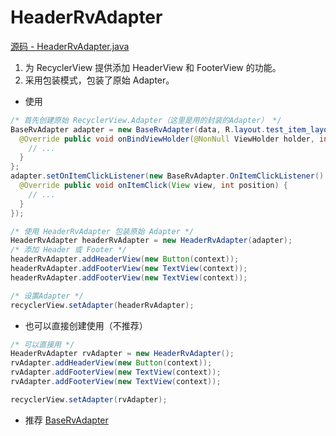 # HeaderRvAdapter

[源码 - HeaderRvAdapter.java](./HeaderRvAdapter.java)

1. 为 RecyclerView 提供添加 HeaderView 和 FooterView 的功能。
2. 采用包装模式，包装了原始 Adapter。

- 使用

```java
/* 首先创建原始 RecyclerView.Adapter（这里是用的封装的Adapter） */
BaseRvAdapter adapter = new BaseRvAdapter(data, R.layout.test_item_layout) {
  @Override public void onBindViewHolder(@NonNull ViewHolder holder, int position) {
    // ...
  }
};
adapter.setOnItemClickListener(new BaseRvAdapter.OnItemClickListener() {
  @Override public void onItemClick(View view, int position) {
    // ...
  }
});

/* 使用 HeaderRvAdapter 包装原始 Adapter */
HeaderRvAdapter headerRvAdapter = new HeaderRvAdapter(adapter);
/* 添加 Header 或 Footer */
headerRvAdapter.addHeaderView(new Button(context));
headerRvAdapter.addFooterView(new TextView(context));
headerRvAdapter.addFooterView(new TextView(context));

/* 设置Adapter */
recyclerView.setAdapter(headerRvAdapter);
```


- 也可以直接创建使用（不推荐）

```java
/* 可以直接用 */
HeaderRvAdapter rvAdapter = new HeaderRvAdapter();
rvAdapter.addHeaderView(new Button(context));
rvAdapter.addFooterView(new TextView(context));
rvAdapter.addFooterView(new TextView(context));

recyclerView.setAdapter(rvAdapter);
```

- 推荐 [BaseRvAdapter](./BaseRvAdapter.java)